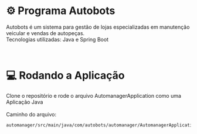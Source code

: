 # ⚙️ Programa Autobots
Autobots é um sistema para gestão de lojas especializadas em manutenção veicular e vendas de autopeças.
<br>
Tecnologias utilizadas: Java e Spring Boot

<br>

# 💻 Rodando a Aplicação
Clone o repositório e rode o arquivo AutomanagerApplication como uma Aplicação Java
<br>
<br>
Caminho do arquivo:
<pre><code>automanager/src/main/java/com/autobots/automanager/AutomanagerApplication.java</code></pre>
